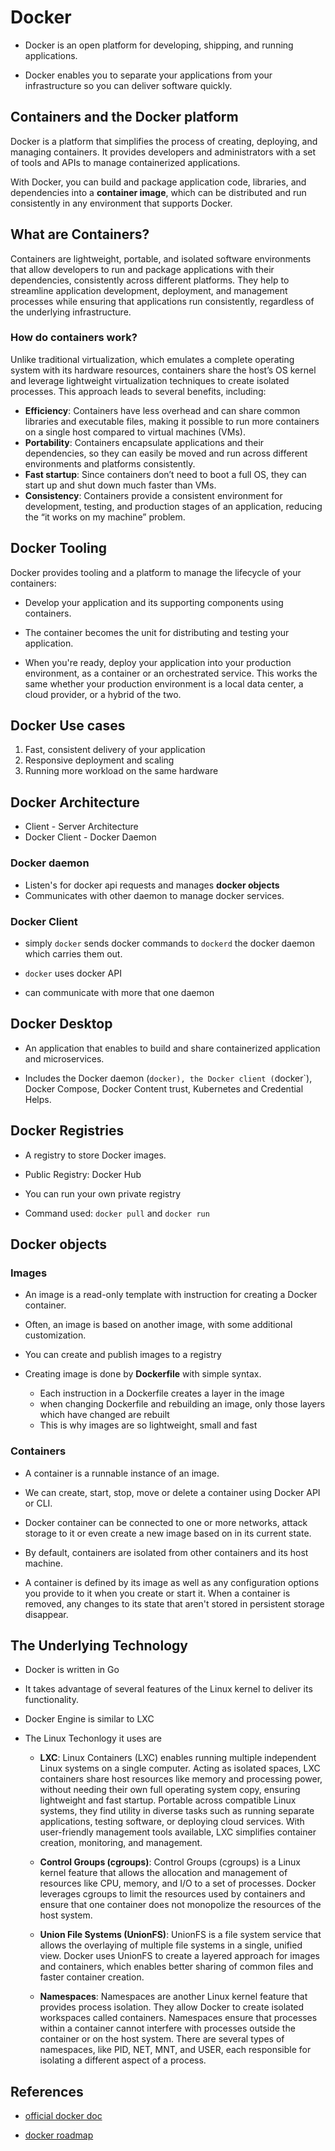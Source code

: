 # Docker

- Docker is an open platform for developing, shipping, and running applications.

- Docker enables you to separate your applications from your infrastructure so you can deliver software quickly.

## Containers and the Docker platform

Docker is a platform that simplifies the process of creating, deploying, and managing containers. It provides developers and administrators with a set of tools and APIs to manage containerized applications.

With Docker, you can build and package application code, libraries, and dependencies into a **container image**, which can be distributed and run consistently in any environment that supports Docker.

## What are Containers?

Containers are lightweight, portable, and isolated software environments that allow developers to run and package applications with their dependencies, consistently across different platforms. They help to streamline application development, deployment, and management processes while ensuring that applications run consistently, regardless of the underlying infrastructure.

### How do containers work?

Unlike traditional virtualization, which emulates a complete operating system with its hardware resources, containers share the host’s OS kernel and leverage lightweight virtualization techniques to create isolated processes. This approach leads to several benefits, including:

- **Efficiency**: Containers have less overhead and can share common libraries and executable files, making it possible to run more containers on a single host compared to virtual machines (VMs).
- **Portability**: Containers encapsulate applications and their dependencies, so they can easily be moved and run across different environments and platforms consistently.
- **Fast startup**: Since containers don’t need to boot a full OS, they can start up and shut down much faster than VMs.
- **Consistency**: Containers provide a consistent environment for development, testing, and production stages of an application, reducing the “it works on my machine” problem.

## Docker Tooling

Docker provides tooling and a platform to manage the lifecycle of your containers:

- Develop your application and its supporting components using containers.

- The container becomes the unit for distributing and testing your application.

- When you're ready, deploy your application into your production environment, as a container or an orchestrated service. This works the same whether your production environment is a local data center, a cloud provider, or a hybrid of the two.

## Docker Use cases

1. Fast, consistent delivery of your application
2. Responsive deployment and scaling
3. Running more workload on the same hardware

## Docker Architecture

- Client - Server Architecture
- Docker Client - Docker Daemon

### Docker daemon

- Listen's for docker api requests and manages **docker objects**
- Communicates with other daemon to manage docker services.

### Docker Client

- simply `docker` sends docker commands to `dockerd` the docker daemon which carries them out.

- `docker` uses docker API

- can communicate with more that one daemon

## Docker Desktop

- An application that enables to build and share containerized application and microservices.

- Includes the Docker daemon (`docker), the Docker client (`docker`), Docker Compose, Docker Content trust, Kubernetes and Credential Helps.

## Docker Registries

- A registry to store Docker images.

- Public Registry: Docker Hub

- You can run your own private registry

- Command used: `docker pull` and `docker run`

## Docker objects

### Images

- An image is a read-only template with instruction for creating a Docker container.

- Often, an image is based on another image, with some additional customization.

- You can create and publish images to a registry

- Creating image is done by **Dockerfile** with simple syntax.
  - Each instruction in a Dockerfile creates a layer in the image
  - when changing Dockerfile and rebuilding an image, only those layers which have changed are rebuilt
  - This is why images are so lightweight, small and fast

### Containers

- A container is a runnable instance of an image.

- We can create, start, stop, move or delete a container using Docker API or CLI.

- Docker container can be connected to one or more networks, attack storage to it or even create a new image based on in its current state.

- By default, containers are isolated from other containers and its host machine.

- A container is defined by its image as well as any configuration options you provide to it when you create or start it. When a container is removed, any changes to its state that aren't stored in persistent storage disappear.

## The Underlying Technology

- Docker is written in Go

- It takes advantage of several features of the Linux kernel to deliver its functionality.

- Docker Engine is similar to LXC

- The Linux Techonlogy it uses are

  - **LXC**: Linux Containers (LXC) enables running multiple independent Linux systems on a single computer. Acting as isolated spaces, LXC containers share host resources like memory and processing power, without needing their own full operating system copy, ensuring lightweight and fast startup. Portable across compatible Linux systems, they find utility in diverse tasks such as running separate applications, testing software, or deploying cloud services. With user-friendly management tools available, LXC simplifies container creation, monitoring, and management.

  - **Control Groups (cgroups)**: Control Groups (cgroups) is a Linux kernel feature that allows the allocation and management of resources like CPU, memory, and I/O to a set of processes. Docker leverages cgroups to limit the resources used by containers and ensure that one container does not monopolize the resources of the host system.

  - **Union File Systems (UnionFS)**: UnionFS is a file system service that allows the overlaying of multiple file systems in a single, unified view. Docker uses UnionFS to create a layered approach for images and containers, which enables better sharing of common files and faster container creation.

  - **Namespaces**: Namespaces are another Linux kernel feature that provides process isolation. They allow Docker to create isolated workspaces called containers. Namespaces ensure that processes within a container cannot interfere with processes outside the container or on the host system. There are several types of namespaces, like PID, NET, MNT, and USER, each responsible for isolating a different aspect of a process.

## References

- [official docker doc](https://docs.docker.com/get-started/docker-overview/#:~:text=The%20underlying%20technology,-Docker%20is%20written&text=Docker%20uses%20a%20technology%20called,provide%20a%20layer%20of%20isolation.)

- [docker roadmap](https://roadmap.sh/docker)
